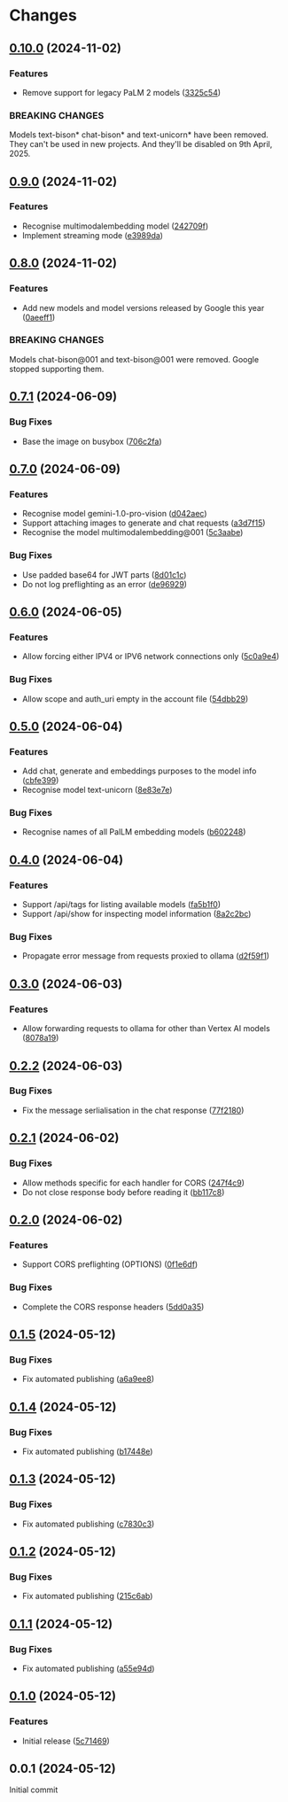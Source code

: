 # Changes

## [0.10.0](https://github.com/prantlf/ovai/compare/v0.9.0...v0.10.0) (2024-11-02)

### Features

* Remove support for legacy PaLM 2 models ([3325c54](https://github.com/prantlf/ovai/commit/3325c54a64ac4dbb65439f12f728a8a00ac9c286))

### BREAKING CHANGES

Models text-bison\* chat-bison\* and text-unicorn\*
have been removed. They can't be used in new projects. And they'll be
disabled on 9th April, 2025.

## [0.9.0](https://github.com/prantlf/ovai/compare/v0.8.0...v0.9.0) (2024-11-02)

### Features

* Recognise multimodalembedding model ([242709f](https://github.com/prantlf/ovai/commit/242709f58ddd8776eaef5476a861408bc93b11ce))
* Implement streaming mode ([e3989da](https://github.com/prantlf/ovai/commit/e3989dac05863436e21b3551cae8ba40ff5bee95))

## [0.8.0](https://github.com/prantlf/ovai/compare/v0.7.1...v0.8.0) (2024-11-02)

### Features

* Add new models and model versions released by Google this year ([0aeeff1](https://github.com/prantlf/ovai/commit/0aeeff19d14ea405d7544711a4a4d872a1603605))

### BREAKING CHANGES

Models chat-bison@001 and text-bison@001 were removed.
Google stopped supporting them.

## [0.7.1](https://github.com/prantlf/ovai/compare/v0.7.0...v0.7.1) (2024-06-09)

### Bug Fixes

* Base the image on busybox ([706c2fa](https://github.com/prantlf/ovai/commit/706c2fabb981c99d4ce3a667643e50752f87f591))

## [0.7.0](https://github.com/prantlf/ovai/compare/v0.6.0...v0.7.0) (2024-06-09)

### Features

* Recognise model gemini-1.0-pro-vision ([d042aec](https://github.com/prantlf/ovai/commit/d042aec0f10b6f20b3461e1000e9564f207a84e1))
* Support attaching images to generate and chat requests ([a3d7f15](https://github.com/prantlf/ovai/commit/a3d7f15162b77c571f3f18220e92250a3f8ec237))
* Recognise the model multimodalembedding@001 ([5c3aabe](https://github.com/prantlf/ovai/commit/5c3aabe4bcb66c83e3edbe590f2c2c8a9da45b03))

### Bug Fixes

* Use padded base64 for JWT parts ([8d01c1c](https://github.com/prantlf/ovai/commit/8d01c1ce0add49b07429956eb7e9447d3db92d9e))
* Do not log preflighting as an error ([de96929](https://github.com/prantlf/ovai/commit/de96929c08dd1bcb50d580a264b73a688c4c4191))

## [0.6.0](https://github.com/prantlf/ovai/compare/v0.5.0...v0.6.0) (2024-06-05)

### Features

* Allow forcing either IPV4 or IPV6 network connections only ([5c0a9e4](https://github.com/prantlf/ovai/commit/5c0a9e401ff450a77bb2a4b651eddd2cb604f431))

### Bug Fixes

* Allow scope and auth_uri empty in the account file ([54dbb29](https://github.com/prantlf/ovai/commit/54dbb29afc8396e64a26ad90e8ee28f09a348cc4))

## [0.5.0](https://github.com/prantlf/ovai/compare/v0.4.0...v0.5.0) (2024-06-04)

### Features

* Add chat, generate and embeddings purposes to the model info ([cbfe399](https://github.com/prantlf/ovai/commit/cbfe3996fb2128ca8b540e62c3d39487c599807e))
* Recognise model text-unicorn ([8e83e7e](https://github.com/prantlf/ovai/commit/8e83e7e2a84cdfcc170c08964435717e24a1cd68))

### Bug Fixes

* Recognise names of all PalLM embedding models ([b602248](https://github.com/prantlf/ovai/commit/b6022480dff301aed82d2dfbeaaa6018de230731))

## [0.4.0](https://github.com/prantlf/ovai/compare/v0.3.0...v0.4.0) (2024-06-04)

### Features

* Support /api/tags for listing available models ([fa5b1f0](https://github.com/prantlf/ovai/commit/fa5b1f01b37c78dcad2a4cf27681c9cb1524bc9f))
* Support /api/show for inspecting model information ([8a2c2bc](https://github.com/prantlf/ovai/commit/8a2c2bc7a0c4a37efd89282a58a77d5109d91f8c))

### Bug Fixes

* Propagate error message from requests proxied to ollama ([d2f59f1](https://github.com/prantlf/ovai/commit/d2f59f12f5c8e6d5a92c3339dcacf03f99daa639))

## [0.3.0](https://github.com/prantlf/ovai/compare/v0.2.2...v0.3.0) (2024-06-03)

### Features

* Allow forwarding requests to ollama for other than Vertex AI models ([8078a19](https://github.com/prantlf/ovai/commit/8078a19132a5b6f4e41083e944190f18f3300afd))

## [0.2.2](https://github.com/prantlf/ovai/compare/v0.2.1...v0.2.2) (2024-06-03)

### Bug Fixes

* Fix the message serlialisation in the chat response ([77f2180](https://github.com/prantlf/ovai/commit/77f218045bb2e2a533ed3538dcaf9d5ce5126ac2))

## [0.2.1](https://github.com/prantlf/ovai/compare/v0.2.0...v0.2.1) (2024-06-02)

### Bug Fixes

* Allow methods specific for each handler for CORS ([247f4c9](https://github.com/prantlf/ovai/commit/247f4c99580ba43e80fe4b32bc9c3e3f436b75d8))
* Do not close response body before reading it ([bb117c8](https://github.com/prantlf/ovai/commit/bb117c843d6fe2ab9fcdf2bde89cfef0ac8d0a54))

## [0.2.0](https://github.com/prantlf/ovai/compare/v0.1.5...v0.2.0) (2024-06-02)

### Features

* Support CORS preflighting (OPTIONS) ([0f1e6df](https://github.com/prantlf/ovai/commit/0f1e6df2e2107467be7f45eb1f00386f0ee08dc1))

### Bug Fixes

* Complete the CORS response headers ([5dd0a35](https://github.com/prantlf/ovai/commit/5dd0a35d469fe3fddc03cfd713cfab10a13fff9c))

## [0.1.5](https://github.com/prantlf/ovai/compare/v0.1.4...v0.1.5) (2024-05-12)

### Bug Fixes

* Fix automated publishing ([a6a9ee8](https://github.com/prantlf/ovai/commit/a6a9ee89b67f01260d8081406bfd46ac3344cf22))

## [0.1.4](https://github.com/prantlf/ovai/compare/v0.1.3...v0.1.4) (2024-05-12)

### Bug Fixes

* Fix automated publishing ([b17448e](https://github.com/prantlf/ovai/commit/b17448e604fe3288c8ac5ecea9c16dd254128851))

## [0.1.3](https://github.com/prantlf/ovai/compare/v0.1.2...v0.1.3) (2024-05-12)

### Bug Fixes

* Fix automated publishing ([c7830c3](https://github.com/prantlf/ovai/commit/c7830c3543eb793631bb54d7d12b8cde5fd6f37a))

## [0.1.2](https://github.com/prantlf/ovai/compare/v0.1.1...v0.1.2) (2024-05-12)

### Bug Fixes

* Fix automated publishing ([215c6ab](https://github.com/prantlf/ovai/commit/215c6aba15df20ccd0d5b5125a4724f4b0b4bb0d))

## [0.1.1](https://github.com/prantlf/ovai/compare/v0.1.0...v0.1.1) (2024-05-12)

### Bug Fixes

* Fix automated publishing ([a55e94d](https://github.com/prantlf/ovai/commit/a55e94dd37180f31086ea09d5e6f387a9eba46b0))

## [0.1.0](https://github.com/prantlf/ovai/compare/v0.0.1...v0.1.0) (2024-05-12)

### Features

* Initial release ([5c71469](https://github.com/prantlf/ovai/commit/5c71469f40862c3c3c25132e51ef3e93cdd041c2))

## 0.0.1 (2024-05-12)

Initial commit
